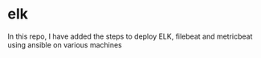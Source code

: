 # elk
In this repo, I have added the steps to deploy ELK, filebeat and metricbeat using ansible on various machines
